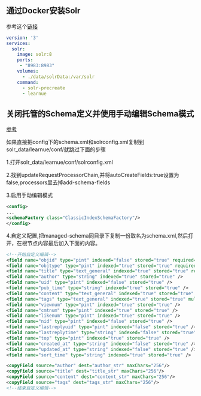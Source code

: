 ## 通过Docker安装Solr

参考这个[链接](https://github.com/docker-solr/docker-solr)

```yaml
version: '3'
services:
  solr:
    image: solr:8
    ports:
     - "8983:8983"
    volumes:
      - ./data/solrData:/var/solr
    command:
      - solr-precreate
      - learnue
```

## 关闭托管的Schema定义并使用手动编辑Schema模式
[参考](http://lucene.apache.org/solr/guide/8_4/schema-factory-definition-in-solrconfig.html#switching-from-managed-schema-to-manually-edited-schema-xml)

如果直接把config下的schema.xml和solrconfig.xml复制到solr_data/learnue/conf/就跳过下面的步骤


1.打开solr_data/learnue/conf/solrconfig.xml

2.找到updateRequestProcessorChain,并将autoCreateFields:true设置为false,processors里去掉add-schema-fields

3.启用手动编辑模式
  ```xml
<config>
  ...
  <schemaFactory class="ClassicIndexSchemaFactory"/>
</config>  
```
4.自定义配置,把managed-schema同目录下复制一份取名为schema.xml,然后打开，在根节点内容最后加入下面的内容。
```xml
<!--开始自定义编辑-->
<field name="objid" type="pint" indexed="false" stored="true" required="true" multiValued="false" />
<field name="objtype" type="pint" indexed="true" stored="true" required="true" multiValued="false" />
<field name="title" type="text_general" indexed="true" stored="true" required="true" multiValued="false" />
<field name="author" type="string" indexed="true" stored="true" />
<field name="uid" type="pint" indexed="false" stored="true" />
<field name="pub_time" type="string" indexed="true" stored="true" />
<field name="content" type="text_general" indexed="true" stored="true" multiValued="false"  />
<field name="tags" type="text_general" indexed="true" stored="true" multiValued="false" />
<field name="viewnum" type="pint" indexed="true" stored="true" />
<field name="cmtnum" type="pint" indexed="true" stored="true" />
<field name="likenum" type="pint" indexed="true" stored="true" />
<field name="nid" type="pint" indexed="false" stored="true" />
<field name="lastreplyuid" type="pint" indexed="false" stored="true" />
<field name="lastreplytime" type="string" indexed="false" stored="true" />
<field name="top" type="pint" indexed="true" stored="true" />
<field name="created_at" type="string" indexed="false" stored="true" />
<field name="updated_at" type="string" indexed="false" stored="true" />
<field name="sort_time" type="string" indexed="true" stored="true" />

<copyField source="author" dest="author_str" maxChars="256"/>
<copyField source="title" dest="title_str" maxChars="256"/>
<copyField source="content" dest="content_str" maxChars="256"/>
<copyField source="tags" dest="tags_str" maxChars="256"/>
<!--结束自定义编辑-->
```



